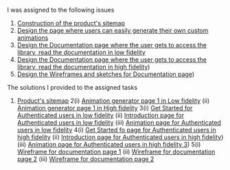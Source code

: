 I was assigned to the following issues

   1. [Construction of the product's sitemap](https://github.com/zuri-training/Team-100_AnimaLib/issues/85)
   2. [Design the page where users can easily generate their own custom animations](https://github.com/zuri-training/Team-100_AnimaLib/issues/58)
   3. [Design the Documentation page where the user gets to access the library, read the documentation in low fidelity](https://github.com/zuri-training/Team-100_AnimaLib/issues/15)
   4. [Design the Documentation page where the user gets to access the library, read the documentation in high fidelity](https://github.com/zuri-training/Team-100_AnimaLib/issues/14))
  5. [Design the Wireframes and sketches for Documentation page](https://github.com/zuri-training/Team-100_AnimaLib/issues/26))

The solutions I provided to the assigned tasks

  1. [Product's sitemap](https://www.figma.com/file/VLaolzmNxT8lx7uBMsYVMz/Team-100_AnimaLib?node-id=2730%3A47580)
    2(i) [Animation generator page 1 in Low fidelity](https://www.figma.com/file/VLaolzmNxT8lx7uBMsYVMz/Team-100_AnimaLib?node-id=2882%3A21226)
    (ii) [Animation generator page 1 in High fidelity](https://www.figma.com/file/VLaolzmNxT8lx7uBMsYVMz/Team-100_AnimaLib?node-id=2808%3A33547)
    3(i) [Get Started for Authenticated users in low fidelity](https://www.figma.com/file/VLaolzmNxT8lx7uBMsYVMz/Team-100_AnimaLib?node-id=2882%3A26483)
    (ii) [Introduction page for Authenticated users in low fidelity](https://www.figma.com/file/VLaolzmNxT8lx7uBMsYVMz/Team-100_AnimaLib?node-id=2882%3A26796)
    (iii) [Animation page for Authenticated users in low fidelity](https://www.figma.com/file/VLaolzmNxT8lx7uBMsYVMz/Team-100_AnimaLib?node-id=2882%3A26572)
    4(i) [Get Started fo page for Authenticated users in high fidelity](https://www.figma.com/file/VLaolzmNxT8lx7uBMsYVMz/Team-100_AnimaLib?node-id=3222%3A21729)
    (ii) [Introduction page for Authenticated users in high fidelity](https://www.figma.com/file/VLaolzmNxT8lx7uBMsYVMz/Team-100_AnimaLib?node-id=2712%3A82379))
    (iii) [Animation page for Authenticated users in high fidelity 3](https://www.figma.com/file/VLaolzmNxT8lx7uBMsYVMz/Team-100_AnimaLib?node-id=2712%3A82149))
    5(i) [Wireframe for documentation page 1](https://www.figma.com/file/VLaolzmNxT8lx7uBMsYVMz/Team-100_AnimaLib?node-id=2882%3A24704)
    (ii) [Wireframe for documentation page 2](https://www.figma.com/file/VLaolzmNxT8lx7uBMsYVMz/Team-100_AnimaLib?node-id=2882%3A24881)
    (iii) [Wireframe for documentation page 2](https://www.figma.com/file/VLaolzmNxT8lx7uBMsYVMz/Team-100_AnimaLib?node-id=2882%3A24774)
